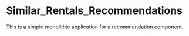 # Similar_Rentals_Recommendations
This is a simple monolithic application for a recommendation component.
